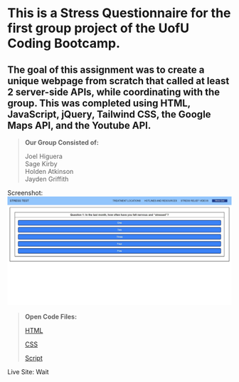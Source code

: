 # This is a Stress Questionnaire for the first group project of the UofU Coding Bootcamp.

## The goal of this assignment was to create a unique webpage from scratch that called at least 2 server-side APIs, while coordinating with the group. This was completed using HTML, JavaScript, jQuery, Tailwind CSS, the Google Maps API, and the Youtube API.

>**Our Group Consisted of:**
>
>Joel Higuera <br />
>Sage Kirby <br />
>Holden Atkinson <br />
>Jayden Griffith <br />

Screenshot: ![Site Screenshot](./Screenshot/StressTest.jpeg)

>**Open Code Files:**
>
>[HTML](./index.html)
>
>[CSS](./Assets/css/style.css)
>
>[Script](./Assets/js/script.js)

Live Site: Wait
